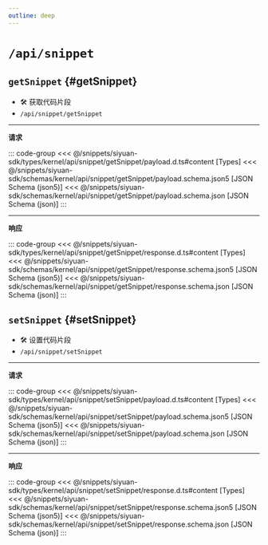 ```yaml
---
outline: deep
---
```


# `/api/snippet`

## `getSnippet` {#getSnippet}

- 🛠 获取代码片段
- `/api/snippet/getSnippet`

---

**请求**

::: code-group
<<< @/snippets/siyuan-sdk/types/kernel/api/snippet/getSnippet/payload.d.ts#content [Types]
<<< @/snippets/siyuan-sdk/schemas/kernel/api/snippet/getSnippet/payload.schema.json5 [JSON Schema (json5)]
<<< @/snippets/siyuan-sdk/schemas/kernel/api/snippet/getSnippet/payload.schema.json [JSON Schema (json)]
:::

---

**响应**

::: code-group
<<< @/snippets/siyuan-sdk/types/kernel/api/snippet/getSnippet/response.d.ts#content [Types]
<<< @/snippets/siyuan-sdk/schemas/kernel/api/snippet/getSnippet/response.schema.json5 [JSON Schema (json5)]
<<< @/snippets/siyuan-sdk/schemas/kernel/api/snippet/getSnippet/response.schema.json [JSON Schema (json)]
:::

## `setSnippet` {#setSnippet}

- 🛠 设置代码片段
- `/api/snippet/setSnippet`

---

**请求**

::: code-group
<<< @/snippets/siyuan-sdk/types/kernel/api/snippet/setSnippet/payload.d.ts#content [Types]
<<< @/snippets/siyuan-sdk/schemas/kernel/api/snippet/setSnippet/payload.schema.json5 [JSON Schema (json5)]
<<< @/snippets/siyuan-sdk/schemas/kernel/api/snippet/setSnippet/payload.schema.json [JSON Schema (json)]
:::

---

**响应**

::: code-group
<<< @/snippets/siyuan-sdk/types/kernel/api/snippet/setSnippet/response.d.ts#content [Types]
<<< @/snippets/siyuan-sdk/schemas/kernel/api/snippet/setSnippet/response.schema.json5 [JSON Schema (json5)]
<<< @/snippets/siyuan-sdk/schemas/kernel/api/snippet/setSnippet/response.schema.json [JSON Schema (json)]
:::
